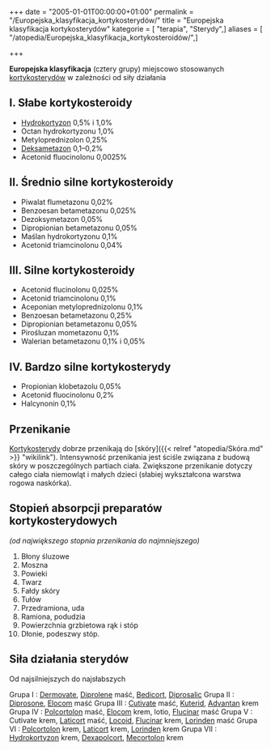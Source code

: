 +++
date = "2005-01-01T00:00:00+01:00"
permalink = "/Europejska_klasyfikacja_kortykosterydów/"
title = "Europejska klasyfikacja kortykosterydów"
kategorie = [ "terapia", "Sterydy",]
aliases = [ "/atopedia/Europejska_klasyfikacja_kortykosteroidów/",]

+++

**Europejska klasyfikacja** (cztery grupy) miejscowo stosowanych [kortykosterydów](/atopedia/Kortykosterydy "wikilink") w zależności od siły działania

I. Słabe kortykosteroidy
------------------------

-   [Hydrokortyzon](/atopedia/Hydrokortyzon "wikilink") 0,5% i 1,0%
-   Octan hydrokortyzonu 1,0%
-   Metyloprednizolon 0,25%
-   [Deksametazon](/atopedia/Dexametazon "wikilink") 0,1–0,2%
-   Acetonid fluocinolonu 0,0025%

II. Średnio silne kortykosteroidy
---------------------------------

-   Piwalat flumetazonu 0,02%
-   Benzoesan betametazonu 0,025%
-   Dezoksymetazon 0,05%
-   Dipropionian betametazonu 0,05%
-   Maślan hydrokortyzonu 0,1%
-   Acetonid triamcinolonu 0,04%

III. Silne kortykosteroidy
--------------------------

-   Acetonid flucinolonu 0,025%
-   Acetonid triamcinolonu 0,1%
-   Aceponian metyloprednizolonu 0,1%
-   Benzoesan betametazonu 0,25%
-   Dipropionian betametazonu 0,05%
-   Pirośluzan mometazonu 0,1%
-   Walerian betametazonu 0,1% i 0,05%

IV. Bardzo silne kortykosterydy
-------------------------------

-   Propionian klobetazolu 0,05%
-   Acetonid fluocinolonu 0,2%
-   Halcynonin 0,1%

Przenikanie
-----------

[Kortykosterydy](/atopedia/Kortykosterydy "wikilink") dobrze przenikają do [skóry]({{< relref "atopedia/Skóra.md" >}} "wikilink"). Intensywność przenikania jest ściśle związana z budową skóry w poszczególnych partiach ciała. Zwiększone przenikanie dotyczy całego ciała niemowląt i małych dzieci (słabiej wykształcona warstwa rogowa naskórka).

Stopień absorpcji preparatów kortykosterydowych
-----------------------------------------------

*(od największego stopnia przenikania do najmniejszego)*

1.  Błony śluzowe
2.  Moszna
3.  Powieki
4.  Twarz
5.  Fałdy skóry
6.  Tułów
7.  Przedramiona, uda
8.  Ramiona, podudzia
9.  Powierzchnia grzbietowa rąk i stóp
10. Dłonie, podeszwy stóp.



Siła działania sterydów
-----------------------

Od najsilniejszych do najsłabszych

Grupa I : [Dermovate](/atopedia/Dermovate "wikilink"), [Diprolene](/atopedia/Diprolene "wikilink") maść, [Bedicort](/atopedia/Bedicort "wikilink"), [Diprosalic](/atopedia/Diprosalic "wikilink")
Grupa II : [Diprosone](/atopedia/Diprosone "wikilink"), [Elocom](/atopedia/Elocom "wikilink") maść
Grupa III : [Cutivate](/atopedia/Cutivate "wikilink") maść, [Kuterid](/atopedia/Kuterid "wikilink"), [Advantan](/atopedia/Advantan "wikilink") krem
Grupa IV : [Polcortolon](/atopedia/Polcortolon "wikilink") maść, [Elocom](/atopedia/Elocom "wikilink") krem, lotio, [Flucinar](/atopedia/Flucinar "wikilink") maść
Grupa V : Cutivate krem, [Laticort](/atopedia/Laticort "wikilink") maść, [Locoid](/atopedia/Locoid "wikilink"), [Flucinar](/atopedia/Flucinar "wikilink") krem, [Lorinden](/atopedia/Lorinden "wikilink") maść
Grupa VI : [Polcortolon](/atopedia/Polcortolon "wikilink") krem, [Laticort](/atopedia/Laticort "wikilink") krem, [Lorinden](/atopedia/Lorinden "wikilink") krem
Grupa VII : [Hydrokortyzon](/atopedia/Hydrokortyzon "wikilink") krem, [Dexapolcort](/atopedia/Dexapolcort "wikilink"), [Mecortolon](/atopedia/Mecortolon "wikilink") krem
